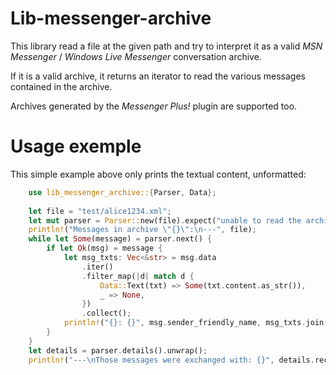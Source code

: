 # Lib-messenger-archive

This library read a file at the given path and try to interpret it as a valid _MSN Messenger_ /
_Windows Live Messenger_ conversation archive.

If it is a valid archive, it returns an iterator to read the various messages contained in the
archive.

Archives generated by the _Messenger Plus!_ plugin are supported too.

# Usage exemple

This simple example above only prints the textual content, unformatted:
```rust
    use lib_messenger_archive::{Parser, Data};
    
    let file = "test/alice1234.xml";
    let mut parser = Parser::new(file).expect("unable to read the archive");
    println!("Messages in archive \"{}\":\n---", file);
    while let Some(message) = parser.next() {
        if let Ok(msg) = message {
            let msg_txts: Vec<&str> = msg.data
                .iter()
                .filter_map(|d| match d {
                    Data::Text(txt) => Some(txt.content.as_str()),
                    _ => None,
                })
                .collect();
            println!("{}: {}", msg.sender_friendly_name, msg_txts.join(""));
        }
    }
    let details = parser.details().unwrap();
    println!("---\nThose messages were exchanged with: {}", details.recipient_id);
```